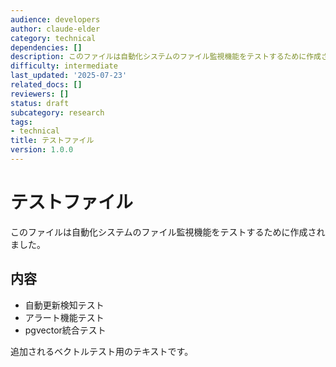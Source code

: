 ```yaml
---
audience: developers
author: claude-elder
category: technical
dependencies: []
description: このファイルは自動化システムのファイル監視機能をテストするために作成されました。
difficulty: intermediate
last_updated: '2025-07-23'
related_docs: []
reviewers: []
status: draft
subcategory: research
tags:
- technical
title: テストファイル
version: 1.0.0
---
```


# テストファイル

このファイルは自動化システムのファイル監視機能をテストするために作成されました。

## 内容
- 自動更新検知テスト
- アラート機能テスト
- pgvector統合テスト

追加されるベクトルテスト用のテキストです。